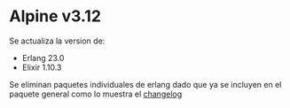 # Alpine v3.12

Se actualiza la version de:

* Erlang 23.0
* Elixir 1.10.3

Se eliminan paquetes individuales de erlang dado que ya se incluyen en el paquete general como lo muestra el [changelog](https://git.alpinelinux.org/aports/commit/community/erlang/APKBUILD?id=53aebeddaa4ae6901b1c40652c1cdd21b57106cb)